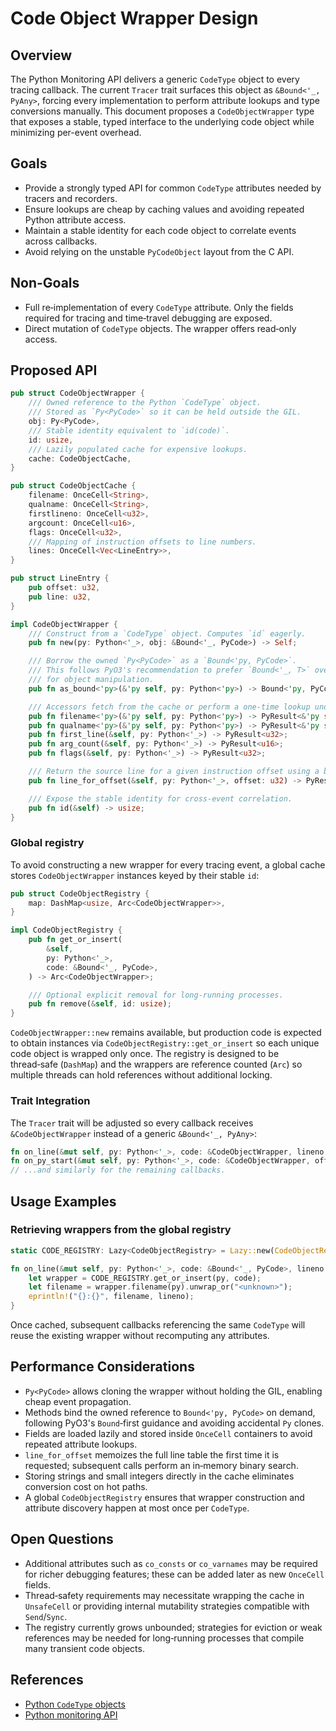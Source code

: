 # Code Object Wrapper Design

## Overview

The Python Monitoring API delivers a generic `CodeType` object to every tracing callback.  The current `Tracer` trait surfaces this object as `&Bound<'_, PyAny>`, forcing every implementation to perform attribute lookups and type conversions manually.  This document proposes a `CodeObjectWrapper` type that exposes a stable, typed interface to the underlying code object while minimizing per-event overhead.

## Goals
- Provide a strongly typed API for common `CodeType` attributes needed by tracers and recorders.
- Ensure lookups are cheap by caching values and avoiding repeated Python attribute access.
- Maintain a stable identity for each code object to correlate events across callbacks.
- Avoid relying on the unstable `PyCodeObject` layout from the C API.

## Non-Goals
- Full re‑implementation of every `CodeType` attribute. Only the fields required for tracing and time‑travel debugging are exposed.
- Direct mutation of `CodeType` objects. The wrapper offers read‑only access.

## Proposed API

```rs
pub struct CodeObjectWrapper {
    /// Owned reference to the Python `CodeType` object.
    /// Stored as `Py<PyCode>` so it can be held outside the GIL.
    obj: Py<PyCode>,
    /// Stable identity equivalent to `id(code)`.
    id: usize,
    /// Lazily populated cache for expensive lookups.
    cache: CodeObjectCache,
}

pub struct CodeObjectCache {
    filename: OnceCell<String>,
    qualname: OnceCell<String>,
    firstlineno: OnceCell<u32>,
    argcount: OnceCell<u16>,
    flags: OnceCell<u32>,
    /// Mapping of instruction offsets to line numbers.
    lines: OnceCell<Vec<LineEntry>>,
}

pub struct LineEntry {
    pub offset: u32,
    pub line: u32,
}

impl CodeObjectWrapper {
    /// Construct from a `CodeType` object. Computes `id` eagerly.
    pub fn new(py: Python<'_>, obj: &Bound<'_, PyCode>) -> Self;

    /// Borrow the owned `Py<PyCode>` as a `Bound<'py, PyCode>`.
    /// This follows PyO3's recommendation to prefer `Bound<'_, T>` over `Py<T>`
    /// for object manipulation.
    pub fn as_bound<'py>(&'py self, py: Python<'py>) -> Bound<'py, PyCode>;

    /// Accessors fetch from the cache or perform a one‑time lookup under the GIL.
    pub fn filename<'py>(&'py self, py: Python<'py>) -> PyResult<&'py str>;
    pub fn qualname<'py>(&'py self, py: Python<'py>) -> PyResult<&'py str>;
    pub fn first_line(&self, py: Python<'_>) -> PyResult<u32>;
    pub fn arg_count(&self, py: Python<'_>) -> PyResult<u16>;
    pub fn flags(&self, py: Python<'_>) -> PyResult<u32>;

    /// Return the source line for a given instruction offset using a binary search on `lines`.
    pub fn line_for_offset(&self, py: Python<'_>, offset: u32) -> PyResult<Option<u32>>;

    /// Expose the stable identity for cross‑event correlation.
    pub fn id(&self) -> usize;
}
```

### Global registry

To avoid constructing a new wrapper for every tracing event, a global cache
stores `CodeObjectWrapper` instances keyed by their stable `id`:

```rs
pub struct CodeObjectRegistry {
    map: DashMap<usize, Arc<CodeObjectWrapper>>,
}

impl CodeObjectRegistry {
    pub fn get_or_insert(
        &self,
        py: Python<'_>,
        code: &Bound<'_, PyCode>,
    ) -> Arc<CodeObjectWrapper>;

    /// Optional explicit removal for long‑running processes.
    pub fn remove(&self, id: usize);
}
```

`CodeObjectWrapper::new` remains available, but production code is expected to
obtain instances via `CodeObjectRegistry::get_or_insert` so each unique code
object is wrapped only once.  The registry is designed to be thread‑safe
(`DashMap`) and the wrappers are reference counted (`Arc`) so multiple threads
can hold references without additional locking.

### Trait Integration

The `Tracer` trait will be adjusted so every callback receives `&CodeObjectWrapper` instead of a generic `&Bound<'_, PyAny>`:

```rs
fn on_line(&mut self, py: Python<'_>, code: &CodeObjectWrapper, lineno: u32);
fn on_py_start(&mut self, py: Python<'_>, code: &CodeObjectWrapper, offset: i32);
// ...and similarly for the remaining callbacks.
```

## Usage Examples

### Retrieving wrappers from the global registry

```rs
static CODE_REGISTRY: Lazy<CodeObjectRegistry> = Lazy::new(CodeObjectRegistry::default);

fn on_line(&mut self, py: Python<'_>, code: &Bound<'_, PyCode>, lineno: u32) {
    let wrapper = CODE_REGISTRY.get_or_insert(py, code);
    let filename = wrapper.filename(py).unwrap_or("<unknown>");
    eprintln!("{}:{}", filename, lineno);
}
```

Once cached, subsequent callbacks referencing the same `CodeType` will reuse the
existing wrapper without recomputing any attributes.

## Performance Considerations
- `Py<PyCode>` allows cloning the wrapper without holding the GIL, enabling cheap event propagation.
- Methods bind the owned reference to `Bound<'py, PyCode>` on demand, following PyO3's `Bound`‑first guidance and avoiding accidental `Py` clones.
- Fields are loaded lazily and stored inside `OnceCell` containers to avoid repeated attribute lookups.
- `line_for_offset` memoizes the full line table the first time it is requested; subsequent calls perform an in‑memory binary search.
- Storing strings and small integers directly in the cache eliminates conversion cost on hot paths.
- A global `CodeObjectRegistry` ensures that wrapper construction and attribute
  discovery happen at most once per `CodeType`.

## Open Questions
- Additional attributes such as `co_consts` or `co_varnames` may be required for richer debugging features; these can be added later as new `OnceCell` fields.
- Thread‑safety requirements may necessitate wrapping the cache in `UnsafeCell` or providing internal mutability strategies compatible with `Send`/`Sync`.
- The registry currently grows unbounded; strategies for eviction or weak
  references may be needed for long‑running processes that compile many
  transient code objects.

## References
- [Python `CodeType` objects](https://docs.python.org/3/reference/datamodel.html#code-objects)
- [Python monitoring API](https://docs.python.org/3/library/sys.monitoring.html)
